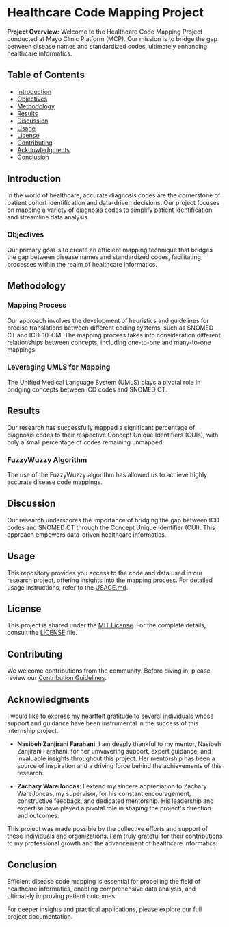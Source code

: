 # Healthcare Code Mapping Project

**Project Overview:**
Welcome to the Healthcare Code Mapping Project conducted at Mayo Clinic Platform (MCP). Our mission is to bridge the gap between disease names and standardized codes, ultimately enhancing healthcare informatics.

## Table of Contents
- [Introduction](#introduction)
- [Objectives](#objectives)
- [Methodology](#methodology)
- [Results](#results)
- [Discussion](#discussion)
- [Usage](#usage)
- [License](#license)
- [Contributing](#contributing)
- [Acknowledgments](#acknowledgments)
- [Conclusion](#conclusion)

## Introduction

In the world of healthcare, accurate diagnosis codes are the cornerstone of patient cohort identification and data-driven decisions. Our project focuses on mapping a variety of diagnosis codes to simplify patient identification and streamline data analysis.

### Objectives

Our primary goal is to create an efficient mapping technique that bridges the gap between disease names and standardized codes, facilitating processes within the realm of healthcare informatics.

## Methodology

### Mapping Process

Our approach involves the development of heuristics and guidelines for precise translations between different coding systems, such as SNOMED CT and ICD-10-CM. The mapping process takes into consideration different relationships between concepts, including one-to-one and many-to-one mappings.

### Leveraging UMLS for Mapping

The Unified Medical Language System (UMLS) plays a pivotal role in bridging concepts between ICD codes and SNOMED CT.

## Results

Our research has successfully mapped a significant percentage of diagnosis codes to their respective Concept Unique Identifiers (CUIs), with only a small percentage of codes remaining unmapped.

### FuzzyWuzzy Algorithm

The use of the FuzzyWuzzy algorithm has allowed us to achieve highly accurate disease code mappings.

## Discussion

Our research underscores the importance of bridging the gap between ICD codes and SNOMED CT through the Concept Unique Identifier (CUI). This approach empowers data-driven healthcare informatics.

## Usage

This repository provides you access to the code and data used in our research project, offering insights into the mapping process. For detailed usage instructions, refer to the [USAGE.md](link-to-usage-file).

## License

This project is shared under the [MIT License](link-to-license). For the complete details, consult the [LICENSE](link-to-license) file.

## Contributing

We welcome contributions from the community. Before diving in, please review our [Contribution Guidelines](link-to-contribution-guidelines).

## Acknowledgments

I would like to express my heartfelt gratitude to several individuals whose support and guidance have been instrumental in the success of this internship project.

- **Nasibeh Zanjirani Farahani**: I am deeply thankful to my mentor, Nasibeh Zanjirani Farahani, for her unwavering support, expert guidance, and invaluable insights throughout this project. Her mentorship has been a source of inspiration and a driving force behind the achievements of this research.

- **Zachary WareJoncas**: I extend my sincere appreciation to Zachary WareJoncas, my supervisor, for his constant encouragement, constructive feedback, and dedicated mentorship. His leadership and expertise have played a pivotal role in shaping the project's direction and outcomes.

This project was made possible by the collective efforts and support of these individuals and organizations. I am truly grateful for their contributions to my professional growth and the advancement of healthcare informatics.

## Conclusion

Efficient disease code mapping is essential for propelling the field of healthcare informatics, enabling comprehensive data analysis, and ultimately improving patient outcomes.

For deeper insights and practical applications, please explore our full project documentation.
